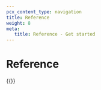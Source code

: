 ```yaml
---
pcx_content_type: navigation
title: Reference
weight: 8
meta:
   title: Reference - Get started
---
```


# Reference

{{<directory-listing>}}